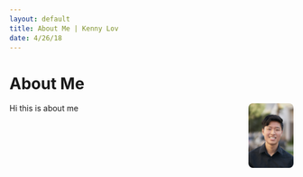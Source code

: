 ```yaml
---
layout: default
title: About Me | Kenny Lov
date: 4/26/18
---
```


# About Me

<img style="float: right; width:80px;height:115px; border-radius: 8px;" src="linkedin pic.jpg">

<p> Hi this is about me </p>
